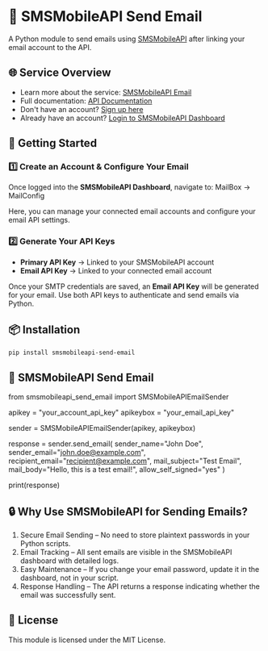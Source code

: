 # 📧 SMSMobileAPI Send Email

A Python module to send emails using [SMSMobileAPI](https://smsmobileapi.com/email/) after linking your email account to the API.

## 🌐 Service Overview
- Learn more about the service: [SMSMobileAPI Email](https://smsmobileapi.com/email/)
- Full documentation: [API Documentation](https://smsmobileapi.com/doc-email/)
- Don't have an account? [Sign up here](https://smsmobileapi.com/signup/?source_page=email)
- Already have an account? [Login to SMSMobileAPI Dashboard](https://smsmobileapi.com/connect)

## 🔑 Getting Started

### 1️⃣ **Create an Account & Configure Your Email**
Once logged into the **SMSMobileAPI Dashboard**, navigate to: MailBox -> MailConfig

Here, you can manage your connected email accounts and configure your email API settings.

### 2️⃣  **Generate Your API Keys**
- **Primary API Key** → Linked to your SMSMobileAPI account
- **Email API Key** → Linked to your connected email account

Once your SMTP credentials are saved, an **Email API Key** will be generated for your email. Use both API keys to authenticate and send emails via Python.

## 📦 Installation

```sh
pip install smsmobileapi-send-email

```

## 📧 SMSMobileAPI Send Email

from smsmobileapi_send_email import SMSMobileAPIEmailSender

apikey = "your_account_api_key"
apikeybox = "your_email_api_key"

sender = SMSMobileAPIEmailSender(apikey, apikeybox)

response = sender.send_email(
    sender_name="John Doe",
    sender_email="john.doe@example.com",
    recipient_email="recipient@example.com",
    mail_subject="Test Email",
    mail_body="Hello, this is a test email!",
    allow_self_signed="yes"
)

print(response)


## 🔒 Why Use SMSMobileAPI for Sending Emails?
1) Secure Email Sending – No need to store plaintext passwords in your Python scripts.
2) Email Tracking – All sent emails are visible in the SMSMobileAPI dashboard with detailed logs.
3) Easy Maintenance – If you change your email password, update it in the dashboard, not in your script.
4) Response Handling – The API returns a response indicating whether the email was successfully sent.

## 📝 License
This module is licensed under the MIT License.

